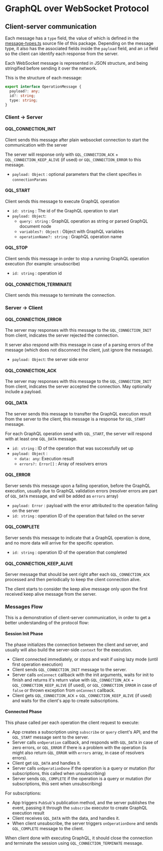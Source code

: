 # GraphQL over WebSocket Protocol

## Client-server communication

Each message has a `type` field, the value of which is defined in the [message-types.ts](https://github.com/apollographql/subscriptions-transport-ws/blob/master/src/message-types.ts) source file of this package. 
Depending on the message type, it also has the associated fields inside the `payload` field, and an `id` field so the client can identify each response from the server.

Each WebSocket message is represented in JSON structure, and being stringified before sending it over the network.

This is the structure of each message:

```typescript
export interface OperationMessage {
  payload?: any;
  id?: string;
  type: string;
}
```

### Client -> Server

#### GQL_CONNECTION_INIT
Client sends this message after plain websocket connection to start the communication with the server

The server will response only with `GQL_CONNECTION_ACK` + `GQL_CONNECTION_KEEP_ALIVE` (if used) or `GQL_CONNECTION_ERROR` to this message.

- `payload: Object` : optional parameters that the client specifies in `connectionParams`

#### GQL_START
Client sends this message to execute GraphQL operation
- `id: string` : The id of the GraphQL operation to start
- `payload: Object`:
    * `query: string` : GraphQL operation as string or parsed GraphQL document node
    * `variables?: Object` : Object with GraphQL variables
    * `operationName?: string` : GraphQL operation name
    
#### GQL_STOP
Client sends this message in order to stop a running GraphQL operation execution (for example: unsubscribe)
- `id: string` : operation id
    
#### GQL_CONNECTION_TERMINATE
Client sends this message to terminate the connection.    
    
### Server -> Client

#### GQL_CONNECTION_ERROR
The server may responses with this message to the `GQL_CONNECTION_INIT` from client, indicates the server rejected the connection.

It server also respond with this message in case of a parsing errors of the message (which does not disconnect the client, just ignore the message).

- `payload: Object`: the server side error

#### GQL_CONNECTION_ACK
The server may responses with this message to the `GQL_CONNECTION_INIT` from client, indicates the server accepted the connection.
May optionally include a payload.


#### GQL_DATA
The server sends this message to transfter the GraphQL execution result from the server to the client, this message is a response for `GQL_START` message.

For each GraphQL operation send with `GQL_START`, the server will respond with at least one `GQL_DATA` message.

- `id: string` : ID of the operation that was successfully set up
- `payload: Object` : 
    * `data: any`: Execution result
    * `errors?: Error[]` : Array of resolvers errors

#### GQL_ERROR
Server sends this message upon a failing operation, before the GraphQL execution, usually due to GraphQL validation errors (resolver errors are part of `GQL_DATA` message, and will be added as `errors` array)
- `payload: Error` : payload with the error attributed to the operation failing on the server
- `id: string` : operation ID of the operation that failed on the server

#### GQL_COMPLETE
Server sends this message to indicate that a GraphQL operation is done, and no more data will arrive for the specific operation.

- `id: string` : operation ID of the operation that completed

#### GQL_CONNECTION_KEEP_ALIVE
Server message that should be sent right after each `GQL_CONNECTION_ACK` processed and then periodically to keep the client connection alive.

The client starts to consider the keep alive message only upon the first received keep alive message from the server.

### Messages Flow

This is a demonstration of client-server communication, in order to get a better understanding of the protocol flow:

#### Session Init Phase

The phase initializes the connection between the client and server, and usually will also build the server-side `context` for the execution.

- Client connected immediately, or stops and wait if using lazy mode (until first operation execution)
- Client sends `GQL_CONNECTION_INIT` message to the server.
- Server calls `onConnect` callback with the init arguments, waits for init to finish and returns it's return value with `GQL_CONNECTION_ACK` + `GQL_CONNECTION_KEEP_ALIVE` (if used), or `GQL_CONNECTION_ERROR` in case of `false` or thrown exception from `onConnect` callback.
- Client gets `GQL_CONNECTION_ACK` + `GQL_CONNECTION_KEEP_ALIVE` (if used) and waits for the client's app to create subscriptions.

#### Connected Phase

This phase called per each operation the client request to execute:

- App creates a subscription using `subscribe` or `query` client's API, and the `GQL_START` message sent to the server.
- Server calls `onOperation` callback, and responds with `GQL_DATA` in case of zero errors, or `GQL_ERROR` if there is a problem with the operation (is might also return `GQL_ERROR` with `errors` array, in case of resolvers errors).
- Client get `GQL_DATA` and handles it.
- Server calls `onOperationDone` if the operation is a query or mutation (for subscriptions, this called when unsubscribing)
- Server sends `GQL_COMPLETE` if the operation is a query or mutation (for subscriptions, this sent when unsubscribing)

For subscriptions:
- App triggers `PubSub`'s publication method, and the server publishes the event, passing it through the `subscribe` executor to create GraphQL execution result
- Client receives `GQL_DATA` with the data, and handles it.
- When client unsubscribe, the server triggers `onOperationDone` and sends `GQL_COMPLETE` message to the client.

When client done with executing GraphQL, it should close the connection and terminate the session using `GQL_CONNECTION_TERMINATE` message.
